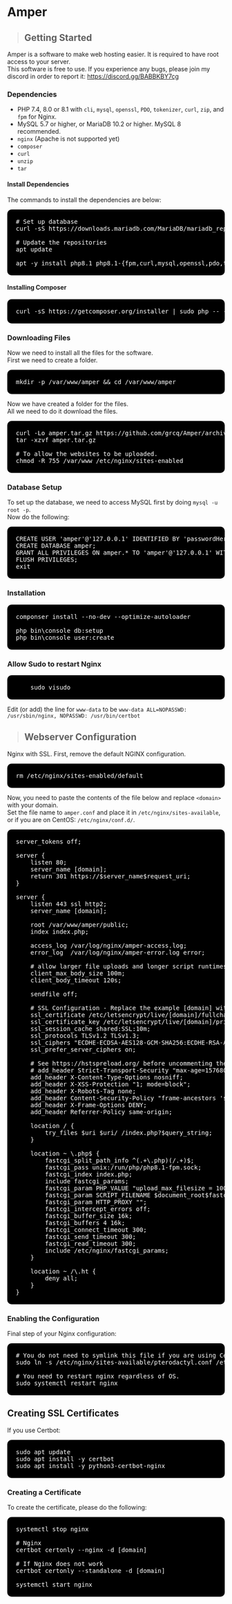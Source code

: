# Amper

> ## Getting Started

Amper is a software to make web hosting easier. It is required to have root access to your server.<br>
This software is free to use. If you experience any bugs, please join my discord in order to report it: https://discord.gg/BABBKBY7cg 

### Dependencies
* PHP 7.4, 8.0 or 8.1 with `cli`, `mysql`, `openssl`, `PDO`, `tokenizer`, `curl`, `zip`, and `fpm` for Nginx.
* MySQL 5.7 or higher, or MariaDB 10.2 or higher. MySQL 8 recommended.
* `nginx` (Apache is not supported yet)
* `composer`
* `curl`
* `unzip`
* `tar`

#### Install Dependencies

The commands to install the dependencies are below:

<pre style="background-color: #000000; color: white; border-radius: 10px; padding: 20px;">
# Set up database
curl -sS https://downloads.mariadb.com/MariaDB/mariadb_repo_setup | sudo bash

# Update the repositories
apt update

apt -y install php8.1 php8.1-{fpm,curl,mysql,openssl,pdo,tokenizer,curl,zip} mariadb-server nginx tar unzip git
</pre>

#### Installing Composer

<pre style="background-color: #000000; color: white; border-radius: 10px; padding: 20px;">
curl -sS https://getcomposer.org/installer | sudo php -- --install-dir=/usr/local/bin --filename=composer
</pre>

### Downloading Files

Now we need to install all the files for the software.<br>
First we need to create a folder.

<pre style="background-color: #000000; color: white; border-radius: 10px; padding: 20px;">
mkdir -p /var/www/amper && cd /var/www/amper
</pre>

Now we have created a folder for the files.<br>
All we need to do it download the files.

<pre style="background-color: #000000; color: white; border-radius: 10px; padding: 20px;">
curl -Lo amper.tar.gz https://github.com/grcq/Amper/archive/refs/tags/v1.0.1.tar.gz
tar -xzvf amper.tar.gz

# To allow the websites to be uploaded.
chmod -R 755 /var/www /etc/nginx/sites-enabled
</pre>

### Database Setup

To set up the database, we need to access MySQL first by doing `mysql -u root -p`.<br>
Now do the following:

<pre style="background-color: #000000; color: white; border-radius: 10px; padding: 20px;">
CREATE USER 'amper'@'127.0.0.1' IDENTIFIED BY 'passwordHere';
CREATE DATABASE amper;
GRANT ALL PRIVILEGES ON amper.* TO 'amper'@'127.0.0.1' WITH GRANT OPTION;
FLUSH PRIVILEGES;
exit
</pre>

### Installation

<pre style="background-color: #000000; color: white; border-radius: 10px; padding: 20px;">
componser install --no-dev --optimize-autoloader

php bin\console db:setup
php bin\console user:create
</pre>

### Allow Sudo to restart Nginx

<pre style="background-color: #000000; color: white; border-radius: 10px; padding: 20px;">
    sudo visudo
</pre>

Edit (or add) the line for `www-data` to be `www-data ALL=NOPASSWD: /usr/sbin/nginx, NOPASSWD: /usr/bin/certbot`

> ## Webserver Configuration

Nginx with SSL.
First, remove the default NGINX configuration.

<pre style="background-color: #000000; color: white; border-radius: 10px; padding: 20px;">
rm /etc/nginx/sites-enabled/default
</pre>

Now, you need to paste the contents of the file below and replace `<domain>` with your domain.<br>
Set the file name to `amper.conf` and place it in `/etc/nginx/sites-available`, or if you are on CentOS: `/etc/nginx/conf.d/`.

<pre style="background-color: #000000; color: white; border-radius: 10px; padding: 20px;">
server_tokens off;

server {
    listen 80;
    server_name [domain];
    return 301 https://$server_name$request_uri;
}

server {
    listen 443 ssl http2;
    server_name [domain];

    root /var/www/amper/public;
    index index.php;

    access_log /var/log/nginx/amper-access.log;
    error_log  /var/log/nginx/amper-error.log error;

    # allow larger file uploads and longer script runtimes
    client_max_body_size 100m;
    client_body_timeout 120s;

    sendfile off;

    # SSL Configuration - Replace the example [domain] with your domain
    ssl_certificate /etc/letsencrypt/live/[domain]/fullchain.pem;
    ssl_certificate_key /etc/letsencrypt/live/[domain]/privkey.pem;
    ssl_session_cache shared:SSL:10m;
    ssl_protocols TLSv1.2 TLSv1.3;
    ssl_ciphers "ECDHE-ECDSA-AES128-GCM-SHA256:ECDHE-RSA-AES128-GCM-SHA256:ECDHE-ECDSA-AES256-GCM-SHA384:ECDHE-RSA-AES256-GCM-SHA384:ECDHE-ECDSA-CHACHA20-POLY1305:ECDHE-RSA-CHACHA20-POLY1305:DHE-RSA-AES128-GCM-SHA256:DHE-RSA-AES256-GCM-SHA384";
    ssl_prefer_server_ciphers on;

    # See https://hstspreload.org/ before uncommenting the line below.
    # add_header Strict-Transport-Security "max-age=15768000; preload;";
    add_header X-Content-Type-Options nosniff;
    add_header X-XSS-Protection "1; mode=block";
    add_header X-Robots-Tag none;
    add_header Content-Security-Policy "frame-ancestors 'self'";
    add_header X-Frame-Options DENY;
    add_header Referrer-Policy same-origin;

    location / {
        try_files $uri $uri/ /index.php?$query_string;
    }

    location ~ \.php$ {
        fastcgi_split_path_info ^(.+\.php)(/.+)$;
        fastcgi_pass unix:/run/php/php8.1-fpm.sock;
        fastcgi_index index.php;
        include fastcgi_params;
        fastcgi_param PHP_VALUE "upload_max_filesize = 100M \n post_max_size=100M";
        fastcgi_param SCRIPT_FILENAME $document_root$fastcgi_script_name;
        fastcgi_param HTTP_PROXY "";
        fastcgi_intercept_errors off;
        fastcgi_buffer_size 16k;
        fastcgi_buffers 4 16k;
        fastcgi_connect_timeout 300;
        fastcgi_send_timeout 300;
        fastcgi_read_timeout 300;
        include /etc/nginx/fastcgi_params;
    }

    location ~ /\.ht {
        deny all;
    }
}
</pre>

### Enabling the Configuration

Final step of your Nginx configuration:

<pre style="background-color: #000000; color: white; border-radius: 10px; padding: 20px;">
# You do not need to symlink this file if you are using CentOS.
sudo ln -s /etc/nginx/sites-available/pterodactyl.conf /etc/nginx/sites-enabled/pterodactyl.conf

# You need to restart nginx regardless of OS.
sudo systemctl restart nginx
</pre>

## Creating SSL Certificates

If you use Certbot:

<pre style="background-color: #000000; color: white; border-radius: 10px; padding: 20px;">
sudo apt update
sudo apt install -y certbot
sudo apt install -y python3-certbot-nginx
</pre>

### Creating a Certificate

To create the certificate, please do the following:

<pre style="background-color: #000000; color: white; border-radius: 10px; padding: 20px;">
systemctl stop nginx

# Nginx
certbot certonly --nginx -d [domain]

# If Nginx does not work
certbot certonly --standalone -d [domain]

systemctl start nginx
</pre>

